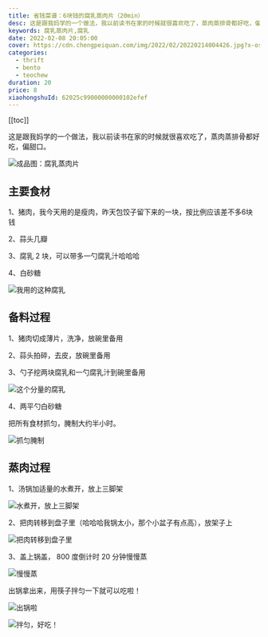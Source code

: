 ```yaml
---
title: 省钱菜谱：6块钱的腐乳蒸肉片（20min）
desc: 这是跟我妈学的一个做法，我以前读书在家的时候就很喜欢吃了，蒸肉蒸排骨都好吃，偏甜口。
keywords: 腐乳蒸肉片,腐乳
date: 2022-02-08 20:05:00
cover: https://cdn.chengpeiquan.com/img/2022/02/20220214004426.jpg?x-oss-process=image/interlace,1
categories:
  - thrift
  - bento
  - teochew
duration: 20
price: 8
xiaohongshuId: 62025c99000000000102efef
---
```


[[toc]]

这是跟我妈学的一个做法，我以前读书在家的时候就很喜欢吃了，蒸肉蒸排骨都好吃，偏甜口。

![成品图：腐乳蒸肉片](https://cdn.chengpeiquan.com/img/2022/02/20220214004448.jpg?x-oss-process=image/interlace,1)

## 主要食材

1、猪肉，我今天用的是瘦肉，昨天包饺子留下来的一块，按比例应该差不多6块钱

2、蒜头几瓣

3、腐乳 2 块，可以带多一勺腐乳汁哈哈哈

4、白砂糖

![我用的这种腐乳](https://cdn.chengpeiquan.com/img/2022/02/20220214004449.jpg?x-oss-process=image/interlace,1)

## 备料过程

1、猪肉切成薄片，洗净，放碗里备用

2、蒜头拍碎，去皮，放碗里备用

3、勺子挖两块腐乳和一勺腐乳汁到碗里备用

![这个分量的腐乳](https://cdn.chengpeiquan.com/img/2022/02/20220214004442.jpg?x-oss-process=image/interlace,1)

4、两平勺白砂糖

把所有食材抓匀，腌制大约半小时。

![抓匀腌制](https://cdn.chengpeiquan.com/img/2022/02/20220214004443.jpg?x-oss-process=image/interlace,1)

## 蒸肉过程

1、汤锅加适量的水煮开，放上三脚架

![水煮开，放上三脚架](https://cdn.chengpeiquan.com/img/2022/02/20220214004444.jpg?x-oss-process=image/interlace,1)

2、把肉转移到盘子里（哈哈哈我锅太小，那个小盆子有点高），放架子上

![把肉转移到盘子里](https://cdn.chengpeiquan.com/img/2022/02/20220214004445.jpg?x-oss-process=image/interlace,1)

3、盖上锅盖， 800 度倒计时 20 分钟慢慢蒸

![慢慢蒸](https://cdn.chengpeiquan.com/img/2022/02/20220214004446.jpg?x-oss-process=image/interlace,1)

出锅拿出来，用筷子拌匀一下就可以吃啦！

![出锅啦](https://cdn.chengpeiquan.com/img/2022/02/20220214004447.jpg?x-oss-process=image/interlace,1)

![拌匀，好吃！](https://cdn.chengpeiquan.com/img/2022/02/20220214004450.jpg?x-oss-process=image/interlace,1)
